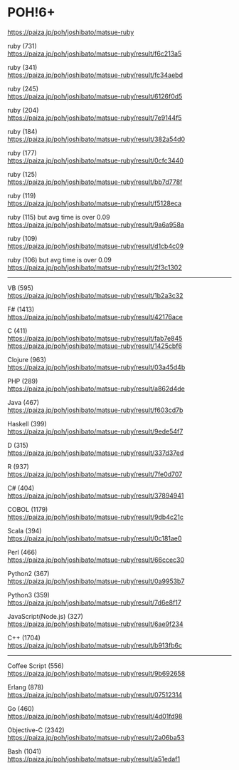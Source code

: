 POH!6+
===================
  
https://paiza.jp/poh/joshibato/matsue-ruby  
  
  
  
  
  

ruby (731)  
https://paiza.jp/poh/joshibato/matsue-ruby/result/f6c213a5  
  
ruby (341)  
https://paiza.jp/poh/joshibato/matsue-ruby/result/fc34aebd  
  
ruby (245)  
https://paiza.jp/poh/joshibato/matsue-ruby/result/6126f0d5  
  
ruby (204)  
https://paiza.jp/poh/joshibato/matsue-ruby/result/7e9144f5  
  
ruby (184)    
https://paiza.jp/poh/joshibato/matsue-ruby/result/382a54d0  
    
ruby (177)  
https://paiza.jp/poh/joshibato/matsue-ruby/result/0cfc3440  
  
ruby (125)  
https://paiza.jp/poh/joshibato/matsue-ruby/result/bb7d778f  
  
ruby (119)   
https://paiza.jp/poh/joshibato/matsue-ruby/result/f5128eca  
  
ruby (115) but avg time is over 0.09  
https://paiza.jp/poh/joshibato/matsue-ruby/result/9a6a958a  
  
ruby (109)    
https://paiza.jp/poh/joshibato/matsue-ruby/result/d1cb4c09  
  
ruby (106) but avg time is over 0.09  
https://paiza.jp/poh/joshibato/matsue-ruby/result/2f3c1302  
  
-------
  
VB (595)  
https://paiza.jp/poh/joshibato/matsue-ruby/result/1b2a3c32  
  
F# (1413)  
https://paiza.jp/poh/joshibato/matsue-ruby/result/42176ace  
  
C (411)  
https://paiza.jp/poh/joshibato/matsue-ruby/result/fab7e845    
https://paiza.jp/poh/joshibato/matsue-ruby/result/1425cbf6    
  
Clojure (963)  
https://paiza.jp/poh/joshibato/matsue-ruby/result/03a45d4b  
  
PHP (289)  
https://paiza.jp/poh/joshibato/matsue-ruby/result/a862d4de  
  
Java (467)  
https://paiza.jp/poh/joshibato/matsue-ruby/result/f603cd7b  
  
Haskell (399)  
https://paiza.jp/poh/joshibato/matsue-ruby/result/9ede54f7  
  
D (315)  
https://paiza.jp/poh/joshibato/matsue-ruby/result/337d37ed  
  
R (937)  
https://paiza.jp/poh/joshibato/matsue-ruby/result/7fe0d707  
  
C# (404)  
https://paiza.jp/poh/joshibato/matsue-ruby/result/37894941  
  
COBOL (1179)  
https://paiza.jp/poh/joshibato/matsue-ruby/result/9db4c21c  
  
Scala (394)  
https://paiza.jp/poh/joshibato/matsue-ruby/result/0c181ae0  
  
Perl (466)  
https://paiza.jp/poh/joshibato/matsue-ruby/result/66ccec30  
  
Python2 (367)  
https://paiza.jp/poh/joshibato/matsue-ruby/result/0a9953b7    
  
Python3 (359)  
https://paiza.jp/poh/joshibato/matsue-ruby/result/7d6e8f17  
  
JavaScript(Node.js) (327)  
https://paiza.jp/poh/joshibato/matsue-ruby/result/6ae9f234  
  
C++ (1704)  
https://paiza.jp/poh/joshibato/matsue-ruby/result/b913fb6c  
  
------------
  
Coffee Script (556)  
https://paiza.jp/poh/joshibato/matsue-ruby/result/9b692658  
  
Erlang (878)  
https://paiza.jp/poh/joshibato/matsue-ruby/result/07512314  
  
Go (460)  
https://paiza.jp/poh/joshibato/matsue-ruby/result/4d01fd98  
  
Objective-C (2342)  
https://paiza.jp/poh/joshibato/matsue-ruby/result/2a06ba53  
  
Bash (1041)  
https://paiza.jp/poh/joshibato/matsue-ruby/result/a51edaf1  
  
